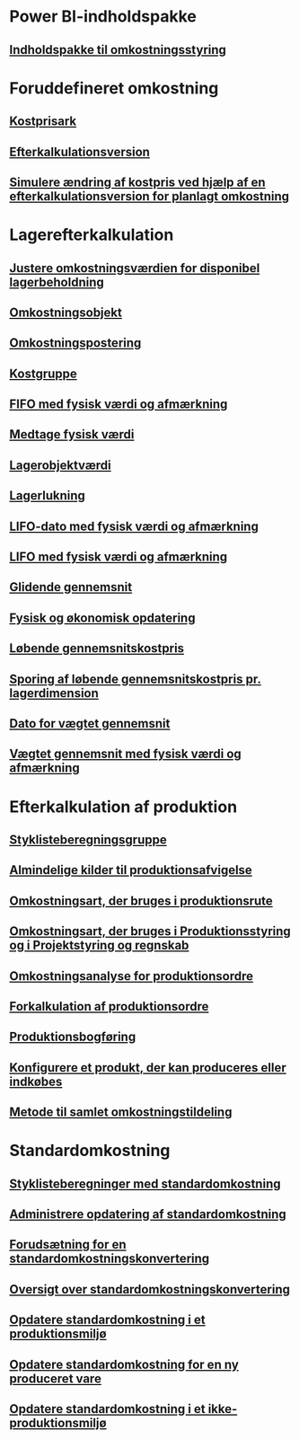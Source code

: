 # Power BI-indholdspakke
## [Indholdspakke til omkostningsstyring](/dynamics365/operations/dev-itpro/analytics/cost-management-content-pack?toc=/dynamics365/operations/supply-chain/toc.json)
# Foruddefineret omkostning
## [Kostprisark](costing-sheets.md)
## [Efterkalkulationsversion](costing-versions.md)
## [Simulere ændring af kostpris ved hjælp af en efterkalkulationsversion for planlagt omkostning](simulate-cost-changes-costing-version-planned-costs.md)
# Lagerefterkalkulation
## [Justere omkostningsværdien for disponibel lagerbeholdning](adjust-hand-inventory-cost-values.md)
## [Omkostningsobjekt](cost-object.md)
## [Omkostningspostering](cost-entries.md)
## [Kostgruppe](cost-groups.md)
## [FIFO med fysisk værdi og afmærkning](fifo-physical-value-marking.md)
## [Medtage fysisk værdi](include-physical-value.md)
## [Lagerobjektværdi](physical-quantity.md)
## [Lagerlukning](inventory-close.md)
## [LIFO-dato med fysisk værdi og afmærkning](lifo-date-physical-value-marking.md)
## [LIFO med fysisk værdi og afmærkning](lifo-physical-value-marking.md)
## [Glidende gennemsnit](moving-average.md)
## [Fysisk og økonomisk opdatering](physical-financial-updates.md)
## [Løbende gennemsnitskostpris](running-average-cost-price.md)
## [Sporing af løbende gennemsnitskostpris pr. lagerdimension](track-running-average-cost-per-inventory-dimension.md)
## [Dato for vægtet gennemsnit](weighted-average-date.md)
## [Vægtet gennemsnit med fysisk værdi og afmærkning](weighted-average-physical-value-marking.md)
# Efterkalkulation af produktion
## [Styklisteberegningsgruppe](bom-calculation-groups.md)
## [Almindelige kilder til produktionsafvigelse](common-sources-of-production-variances.md)
## [Omkostningsart, der bruges i produktionsrute](cost-categories-used-production-routings.md)
## [Omkostningsart, der bruges i Produktionsstyring og i Projektstyring og regnskab](cost-categories-used-production-control-project-management-accounting.md)
## [Omkostningsanalyse for produktionsordre](production-order-cost-analysis.md)
## [Forkalkulation af produktionsordre](production-order-cost-estimation.md)
## [Produktionsbogføring](production-posting.md)
## [Konfigurere et produkt, der kan produceres eller indkøbes](manufactured-items-treated-as-purchased-items.md)
## [Metode til samlet omkostningstildeling](methodology-total-cost-allocation.md)
# Standardomkostning
## [Styklisteberegninger med standardomkostning](information-used-bom-calculations-standard-costs.md)
## [Administrere opdatering af standardomkostning](manage-standard-cost-updates.md)
## [Forudsætning for en standardomkostningskonvertering](prerequisites-standard-cost-conversion.md)
## [Oversigt over standardomkostningskonvertering](standard-cost-conversion-overview.md)
## [Opdatere standardomkostning i et produktionsmiljø](update-standard-costs-manufacturing-environment.md)
## [Opdatere standardomkostning for en ny produceret vare](update-standard-costs-new-manufactured-item.md)
## [Opdatere standardomkostning i et ikke-produktionsmiljø](update-standard-costs-non-manufacturing-environment.md)


